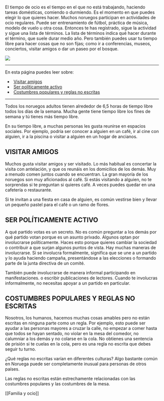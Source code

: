 El tiempo de ocio es el tiempo en el que no está trabajando, haciendo tareas domésticas, comiendo o durmiendo. Es el momento en que puedes elegir lo que quieres hacer. Muchos noruegos participan en actividades de ocio regulares. Puede ser entrenamiento de fútbol, práctica de música, modelo de vuelo u otra cosa. Entonces te has registrado, sigue la actividad y sigue una lista de términos. La lista de términos indica qué hacer durante el término, que suele durar medio año. Pero también puedes usar tu tiempo libre para hacer cosas que no son fijas; como ir a conferencias, museos, conciertos, visitar amigos o dar un paseo por el bosque.

![](https://cdn.kursoria.no/pensum/elements/-_frdesw.jpg)

---

En esta página puedes leer sobre:

-    [Visitar amigos](#visitar-amigos)
-    [Ser políticamente activo](#ser-pol%C3%ADticamente-activo)
-    [Costumbres populares y reglas no escritas](#costumbres-populares-y-reglas-no-escritas)

---

Todos los noruegos adultos tienen alrededor de 6,5 horas de tiempo libre todos los días de la semana. Mucha gente tiene tiempo libre los fines de semana y tú tienes más tiempo libre.

En su tiempo libre, a muchas personas les gusta reunirse en espacios sociales. Por ejemplo, podría ser conocer a alguien en un café, ir al cine con alguien, ir a la piscina o visitar a alguien en un hogar de ancianos.

## VISITAR AMIGOS

Muchos gusta visitar amigos y ser visitado. Lo más habitual es concertar la visita con antelación, y que os reunáis en los domicilios de los demás. Muy a menudo comen juntos cuando se encuentran. La gran mayoría de los noruegos son muy aficionados al café. Si estás visitando a alguien, no te sorprendas si te preguntan si quieres café. A veces puedes quedar en una cafetería o restaurante.

Si te invitan a una fiesta en casa de alguien, es común vestirse bien y llevar un pequeño pastel para el café o un ramo de flores.

## SER POLÍTICAMENTE ACTIVO

A qué partido votas es un secreto. No es común preguntar a los demás por qué partido votan porque es un asunto privado. Algunos optan por involucrarse políticamente. Haces esto porque quieres cambiar la sociedad o contribuir a que surjan algunos puntos de vista. Hay muchas maneras de involucrarse. Si se involucra formalmente, significa que se une a un partido y lo ayuda haciendo campaña, presentándose a las elecciones o formando parte de la junta directiva de un comité.

También puede involucrarse de manera informal participando en manifestaciones. o escribir publicaciones de lectores. Cuando te involucras informalmente, no necesitas apoyar a un partido en particular.

## COSTUMBRES POPULARES Y REGLAS NO ESCRITAS

Nosotros, los humanos, hacemos muchas cosas amables pero no están escritas en ninguna parte como un regla. Por ejemplo, esto puede ser ayudar a las personas mayores a cruzar la calle, no empezar a comer hasta que todos se hayan sentado, no violar en la mesa del comedor, no calumniar a los demás y no colarse en la cola. No obtienes una sentencia de prisión si te cuelas en la cola, pero es una regla no escrita que debes seguir tu turno.

¿Qué reglas no escritas varían en diferentes culturas? Algo bastante común en Noruega puede ser completamente inusual para personas de otros países.

Las reglas no escritas están estrechamente relacionadas con las costumbres populares y las costumbres de la mesa.

[[Familia y ocio]]